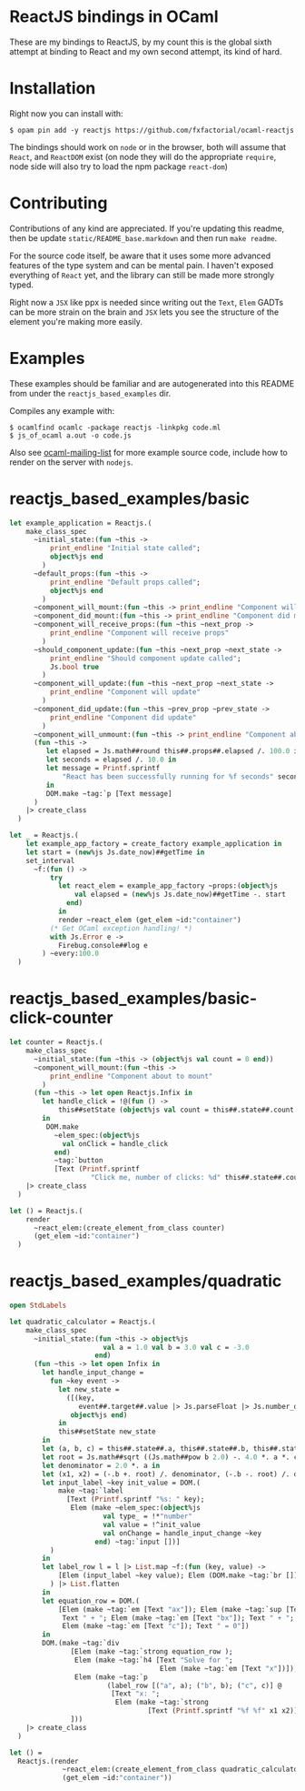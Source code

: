 ReactJS bindings in OCaml
=========================

These are my bindings to ReactJS, by my count this is the global sixth
attempt at binding to React and my own second attempt, its kind of
hard.

Installation
============

Right now you can install with:

```shell
$ opam pin add -y reactjs https://github.com/fxfactorial/ocaml-reactjs
```

The bindings should work on `node` or in the browser, both will assume
that `React`, and `ReactDOM` exist (on node they will do the
appropriate `require`, node side will also try to load the npm package
`react-dom`)

Contributing
============

Contributions of any kind are appreciated. If you're updating this
readme, then be update `static/README_base.markdown` and then run
`make readme`. 

For the source code itself, be aware that it uses some more advanced
features of the type system and can be mental pain. I haven't exposed
everything of `React` yet, and the library can still be made more
strongly typed. 

Right now a `JSX` like ppx is needed since writing out the `Text`,
`Elem` GADTs can be more strain on the brain and `JSX` lets you see
the structure of the element you're making more easily.

Examples
========

These examples should be familiar and are autogenerated into this
README from under the `reactjs_based_examples` dir.

Compiles any example with:

```shell
$ ocamlfind ocamlc -package reactjs -linkpkg code.ml
$ js_of_ocaml a.out -o code.js
```

Also see
[ocaml-mailing-list](https://github.com/fxfactorial/ocaml-mailing-list)
for more example source code, include how to render on the server with
`nodejs`.

# reactjs_based_examples/basic

```ocaml
let example_application = Reactjs.(
    make_class_spec
      ~initial_state:(fun ~this ->
          print_endline "Initial state called";
          object%js end
        )
      ~default_props:(fun ~this ->
          print_endline "Default props called";
          object%js end
        )
      ~component_will_mount:(fun ~this -> print_endline "Component will mount")
      ~component_did_mount:(fun ~this -> print_endline "Component did mount")
      ~component_will_receive_props:(fun ~this ~next_prop ->
          print_endline "Component will receive props"
        )
      ~should_component_update:(fun ~this ~next_prop ~next_state ->
          print_endline "Should component update called";
          Js.bool true
        )
      ~component_will_update:(fun ~this ~next_prop ~next_state ->
          print_endline "Component will update"
        )
      ~component_did_update:(fun ~this ~prev_prop ~prev_state ->
          print_endline "Component did update"
        )
      ~component_will_unmount:(fun ~this -> print_endline "Component about to unmount")
      (fun ~this ->
         let elapsed = Js.math##round this##.props##.elapsed /. 100.0 in
         let seconds = elapsed /. 10.0 in
         let message = Printf.sprintf
             "React has been successfully running for %f seconds" seconds
         in
         DOM.make ~tag:`p [Text message]
      )
    |> create_class
  )

let _ = Reactjs.(
    let example_app_factory = create_factory example_application in
    let start = (new%js Js.date_now)##getTime in
    set_interval
      ~f:(fun () ->
          try
            let react_elem = example_app_factory ~props:(object%js
                val elapsed = (new%js Js.date_now)##getTime -. start
              end)
            in
            render ~react_elem (get_elem ~id:"container")
          (* Get OCaml exception handling! *)
          with Js.Error e ->
            Firebug.console##log e
        ) ~every:100.0
  )
```

# reactjs_based_examples/basic-click-counter

```ocaml
let counter = Reactjs.(
    make_class_spec
      ~initial_state:(fun ~this -> (object%js val count = 0 end))
      ~component_will_mount:(fun ~this ->
          print_endline "Component about to mount"
        )
      (fun ~this -> let open Reactjs.Infix in
        let handle_click = !@(fun () ->
            this##setState (object%js val count = this##.state##.count + 1 end))
        in
         DOM.make
           ~elem_spec:(object%js
             val onClick = handle_click
           end)
           ~tag:`button
           [Text (Printf.sprintf
                    "Click me, number of clicks: %d" this##.state##.count)])
    |> create_class
  )

let () = Reactjs.(
    render
      ~react_elem:(create_element_from_class counter)
      (get_elem ~id:"container")
  )
```

# reactjs_based_examples/quadratic

```ocaml
open StdLabels

let quadratic_calculator = Reactjs.(
    make_class_spec
      ~initial_state:(fun ~this -> object%js
                       val a = 1.0 val b = 3.0 val c = -3.0
                     end)
      (fun ~this -> let open Infix in
        let handle_input_change =
          fun ~key event ->
            let new_state =
              ([(key,
                 event##.target##.value |> Js.parseFloat |> Js.number_of_float )] >>>
               object%js end)
            in
            this##setState new_state
        in
        let (a, b, c) = this##.state##.a, this##.state##.b, this##.state##.c in
        let root = Js.math##sqrt ((Js.math##pow b 2.0) -. 4.0 *. a *. c) in
        let denominator = 2.0 *. a in
        let (x1, x2) = (-.b +. root) /. denominator, (-.b -. root) /. denominator in
        let input_label ~key init_value = DOM.(
            make ~tag:`label
              [Text (Printf.sprintf "%s: " key);
               Elem (make ~elem_spec:(object%js
                       val type_ = !*"number"
                       val value = !^init_value
                       val onChange = handle_input_change ~key
                     end) ~tag:`input [])]
          )
        in
        let label_row l = l |> List.map ~f:(fun (key, value) ->
            [Elem (input_label ~key value); Elem (DOM.make ~tag:`br [])]
          ) |> List.flatten
        in
        let equation_row = DOM.(
            [Elem (make ~tag:`em [Text "ax"]); Elem (make ~tag:`sup [Text "2"]);
             Text " + "; Elem (make ~tag:`em [Text "bx"]); Text " + ";
             Elem (make ~tag:`em [Text "c"]); Text " = 0"])
        in
        DOM.(make ~tag:`div
               [Elem (make ~tag:`strong equation_row );
                Elem (make ~tag:`h4 [Text "Solve for ";
                                     Elem (make ~tag:`em [Text "x"])]);
                Elem (make ~tag:`p
                        (label_row [("a", a); ("b", b); ("c", c)] @
                         [Text "x: ";
                          Elem (make ~tag:`strong
                                  [Text (Printf.sprintf "%f %f" x1 x2)])]))
               ]))
    |> create_class
  )

let () =
  Reactjs.(render
             ~react_elem:(create_element_from_class quadratic_calculator)
             (get_elem ~id:"container"))
```

